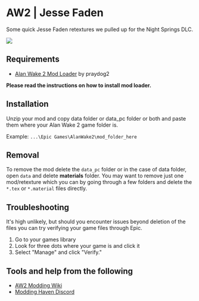 # AW2 | Jesse Faden
Some quick Jesse Faden retextures we pulled up for the Night Springs DLC.

<img src="https://imgur.com/PWshtCO.png">

## Requirements
- [Alan Wake 2 Mod Loader](https://www.nexusmods.com/alanwake2/mods/19) by praydog2

**Please read the instructions on how to install mod loader.**

## Installation
Unzip your mod and copy data folder or data_pc folder or both and paste them where your Alan Wake 2 game folder is.

Example: `...\Epic Games\AlanWake2\mod_folder_here`

## Removal
To remove the mod delete the `data_pc` folder or in the case of data folder, open `data` and delete **materials** folder. You may want to remove just one mod/retexture which you can by going through a few folders and delete the `*.tex` or `*.material` files directly.

## Troubleshooting
It's high unlikely, but should you encounter issues beyond deletion of the files you can try verifying your game files through Epic.

1. Go to your games library
2. Look for three dots where your game is and click it
3. Select "Manage" and click "Verify."

## Tools and help from the following
- [AW2 Modding Wiki](https://github.com/Modding-Haven/AW2-Modding-Documentation/wiki)
- [Modding Haven Discord](https://discord.gg/modding-haven-718224210270617702)

